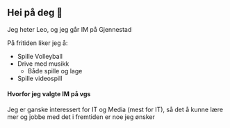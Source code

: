 ## Hei på deg 👋
Jeg heter Leo, og jeg går IM på Gjennestad

På fritiden liker jeg å:
- Spille Volleyball
- Drive med musikk
    - Både spille og lage
- Spille videospill

#### Hvorfor jeg valgte IM på vgs
Jeg er ganske interessert for IT og Media (mest for IT), så det å kunne lære mer og jobbe med det i fremtiden er noe jeg ønsker

